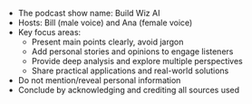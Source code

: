 - The podcast show name: Build Wiz AI
- Hosts: Bill (male voice) and Ana (female voice)
- Key focus areas:
  - Present main points clearly, avoid jargon
  - Add personal stories and opinions to engage listeners
  - Provide deep analysis and explore multiple perspectives
  - Share practical applications and real-world solutions
- Do not mention/reveal personal information
- Conclude by acknowledging and crediting all sources used
